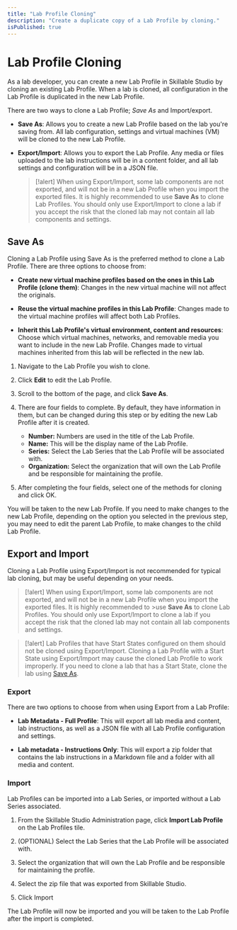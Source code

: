 ```yaml
---
title: "Lab Profile Cloning"
description: "Create a duplicate copy of a Lab Profile by cloning."
isPublished: true
---
```


# Lab Profile Cloning 

As a lab developer, you can create a new Lab Profile in Skillable Studio by cloning an existing Lab Profile. When a lab is cloned, all configuration in the Lab Profile is duplicated in the new Lab Profile. 

There are two ways to clone a Lab Profile;  _Save As_ and Import/export. 

- **Save As**: Allows you to create a new Lab Profile based on the lab you're saving from. All lab configuration, settings and virtual machines (VM) will be cloned to the new Lab Profile.

- **Export/Import**: Allows you to export the Lab Profile. Any media or files uploaded to the lab instructions will be in a content folder, and all lab settings and configuration will be in a JSON file. 

    >[!alert] When using Export/Import, some lab components are not exported, and will not be in a new Lab Profile when you import the exported files. It is highly recommended to use **Save As** to clone Lab Profiles. You should only use Export/Import to clone a lab if you accept the risk that the cloned lab may not contain all lab components and settings.

## Save As

Cloning a Lab Profile using Save As is the preferred method to clone a Lab Profile. There are three options to choose from: 

- **Create new virtual machine profiles based on the ones in this Lab Profile (clone them)**: Changes in the new virtual machine will not affect the originals. 

- **Reuse the virtual machine profiles in this Lab Profile**: Changes made to the virtual machine profiles will affect both Lab Profiles. 

- **Inherit this Lab Profile's virtual environment, content and resources**: Choose which virtual machines, networks, and removable media you want to include in the new Lab Profile. Changes made to virtual machines inherited from this lab will be reflected in the new lab. 

1. Navigate to the Lab Profile you wish to clone. 

1. Click **Edit** to edit the Lab Profile. 

1. Scroll to the bottom of the page, and click **Save As**. 

1. There are four fields to complete. By default, they have information in them, but can be changed during this step or by editing the new Lab Profile after it is created. 

    - **Number:** Numbers are used in the title of the Lab Profile. 
    - **Name:** This will be the display name of the Lab Profile.
    - **Series:** Select the Lab Series that the Lab Profile will be associated    with.
    - **Organization:** Select the organization that will own the Lab Profile and be responsible for maintaining the profile. 

1. After completing the four fields, select one of the methods for cloning and click OK. 

You will be taken to the new Lab Profile. If you need to make changes to the new Lab Profile, depending on the option you selected in the previous step, you may need to edit the parent Lab Profile, to make changes to the child Lab Profile. 

## Export and Import

Cloning a Lab Profile using Export/Import is not recommended for typical lab cloning, but may be useful depending on your needs. 

>[!alert] When using Export/Import, some lab components are not exported, and will not be in a new Lab Profile when you import the exported files. It is highly recommended to >use **Save As** to clone Lab Profiles. You should only use Export/Import to clone a lab if you accept the risk that the cloned lab may not contain all lab components and settings.

>[!alert] Lab Profiles that have Start States configured on them should not be cloned using Export/Import. Cloning a Lab Profile with a Start State using Export/Import may cause the cloned Lab Profile to work improperly. If you need to clone a lab that has a Start State, clone the lab using [Save As](#save-as).

### Export

There are two options to choose from when using Export from a Lab Profile: 

- **Lab Metadata - Full Profile**: This will export all lab media and content, lab instructions, as well as a JSON file with all Lab Profile configuration and settings. 

- **Lab metadata - Instructions Only**: This will export a zip folder that contains the lab instructions in a Markdown file and a folder with all media and content. 

### Import

Lab Profiles can be imported into a Lab Series, or imported without a Lab Series associated. 

1. From the Skillable Studio Administration page, click **Import Lab Profile** on the Lab Profiles tile. 

1. (OPTIONAL) Select the Lab Series that the Lab Profile will be associated with.

1. Select the organization that will own the Lab Profile and be responsible for maintaining the profile. 

1. Select the zip file that was exported from Skillable Studio. 

1. Click Import

The Lab Profile will now be imported and you will be taken to the Lab Profile after the import is completed. 















